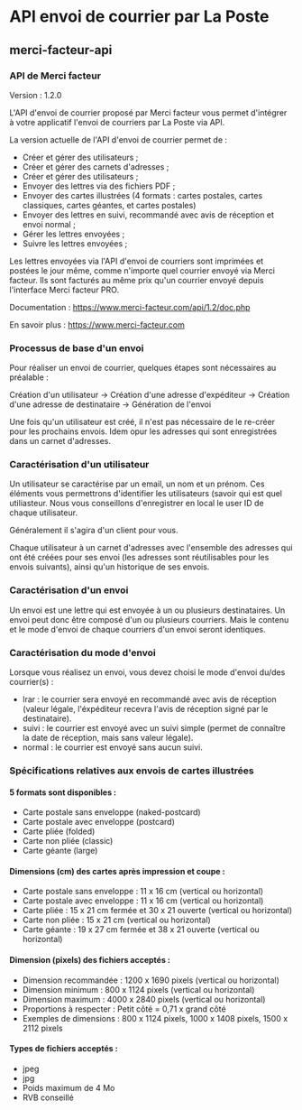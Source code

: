 # API envoi de courrier par La Poste
## merci-facteur-api
### API de Merci facteur

Version : 1.2.0

L'API d'envoi de courrier proposé par Merci facteur vous permet d'intégrer à votre applicatif l'envoi de courriers par La Poste via API. 

La version actuelle de l'API d'envoi de courrier permet de :
- Créer et gérer des utilisateurs ;
- Créer et gérer des carnets d'adresses ;
- Créer et gérer des utilisateurs ;
- Envoyer des lettres via des fichiers PDF ;
- Envoyer des cartes illustrées (4 formats : cartes postales, cartes classiques, cartes géantes, et cartes postales)
- Envoyer des lettres en suivi, recommandé avec avis de réception et envoi normal ;
- Gérer les lettres envoyées ; 
- Suivre les lettres envoyées ; 

Les lettres envoyées via l'API d'envoi de courriers sont imprimées et postées le jour même, comme n'importe quel courrier envoyé via Merci facteur. Ils sont facturés au même prix qu'un courrier envoyé depuis l'interface Merci facteur PRO.

Documentation : https://www.merci-facteur.com/api/1.2/doc.php

En savoir plus : https://www.merci-facteur.com


### Processus de base d'un envoi

Pour réaliser un envoi de courrier, quelques étapes sont nécessaires au préalable : 

Création d'un utilisateur -> Création d'une adresse d'expéditeur -> Création d'une adresse de destinataire -> Génération de l'envoi

Une fois qu'un utilisateur est créé, il n'est pas nécessaire de le re-créer pour les prochains envois. Idem opur les adresses qui sont enregistrées dans un carnet d'adresses.


### Caractérisation d'un utilisateur

Un utilisateur se caractérise par un email, un nom et un prénom. Ces éléments vous permettrons d'identifier les utilisateurs (savoir qui est quel utiliasteur. Nous vous conseillons d'enregistrer en local le user ID de chaque utilisateur.

Généralement il s'agira d'un client pour vous. 

Chaque utilisateur à un carnet d'adresses avec l'ensemble des adresses qui ont été créées pour ses envoi (les adresses sont réutilisables pour les envois suivants), ainsi qu'un historique de ses envois.


### Caractérisation d'un envoi

Un envoi est une lettre qui est envoyée à un ou plusieurs destinataires. Un envoi peut donc être composé d'un ou plusieurs courriers. Mais le contenu et le mode d'envoi de chaque courriers d'un envoi seront identiques.


### Caractérisation du mode d'envoi

Lorsque vous réalisez un envoi, vous devez choisi le mode d'envoi du/des courrier(s) : 

- lrar : le courrier sera envoyé en recommandé avec avis de réception (valeur légale, l'éxpéditeur recevra l'avis de réception signé par le destinataire).
- suivi : le courrier est envoyé avec un suivi simple (permet de connaître la date de réception, mais sans valeur légale).
- normal : le courrier est envoyé sans aucun suivi.


### Spécifications relatives aux envois de cartes illustrées

#### 5 formats sont disponibles :
- Carte postale sans enveloppe (naked-postcard)
- Carte postale avec enveloppe (postcard)
- Carte pliée (folded)
- Carte non pliée (classic)
- Carte géante (large)

#### Dimensions (cm) des cartes après impression et coupe :
- Carte postale sans enveloppe : 11 x 16 cm (vertical ou horizontal)
- Carte postale avec enveloppe : 11 x 16 cm (vertical ou horizontal)
- Carte pliée : 15 x 21 cm fermée et 30 x 21 ouverte (vertical ou horizontal)
- Carte non pliée : 15 x 21 cm (vertical ou horizontal)
- Carte géante : 19 x 27 cm fermée et 38 x 21 ouverte (vertical ou horizontal)

#### Dimension (pixels) des fichiers acceptés :
- Dimension recommandée : 1200 x 1690 pixels (vertical ou horizontal)
- Dimension minimum : 800 x 1124 pixels (vertical ou horizontal)
- Dimension maximum : 4000 x 2840 pixels (vertical ou horizontal)
- Proportions à respecter : Petit côté = 0,71 x grand côté
- Exemples de dimensions : 800 x 1124 pixels, 1000 x 1408 pixels, 1500 x 2112 pixels

#### Types de fichiers acceptés :
- jpeg
- jpg
- Poids maximum de 4 Mo
- RVB conseillé
